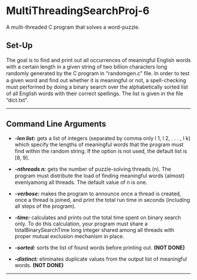 # MultiThreadingSearchProj-6
A multi-threaded C program that solves a word-puzzle.

 ## Set-Up

The goal is to ﬁnd and print out all occurrences of meaningful English words with a certain length in a given string of two billion characters long randomly generated by the C program in “randomgen.c” ﬁle.  In order to test a given word and ﬁnd out whether it is meaningful or not, a spell-checking must performed by doing a binary search over the alphabetically sorted list of all English words with their correct spellings. The list is given in the ﬁle “dict.txt”.
***
 ## Command Line Arguments
- ***-len list:*** gets a list of integers (separated by comma only l 1, l 2, . . . , l k) which specify the                                 lengths of meaningful words that the program must ﬁnd within the random string. If                                 the option is not used, the default list is [8, 9].

- ***-nthreads n:*** gets the number of puzzle-solving threads (n). The program must distribute the load of ﬁnding meaningful words (almost) evenlyamong all threads. The default value of n is one.

- ***-verbose:*** makes the program to announce once a thread is created, once a thread is joined, and print the total run time in seconds (including all steps of the program).

- ***-time:*** calculates and prints out the total time spent on binary search only. To do this calculation, your program must share a totalBinarySearchTime long integer shared among all threads with proper mutual exclusion mechanism in place.

- ***-sorted:*** sorts the list of found words before printing out. **(NOT DONE)**

- ***-distinct:*** eliminates duplicate values from the output list of meaningful words. **(NOT DONE)**
***

